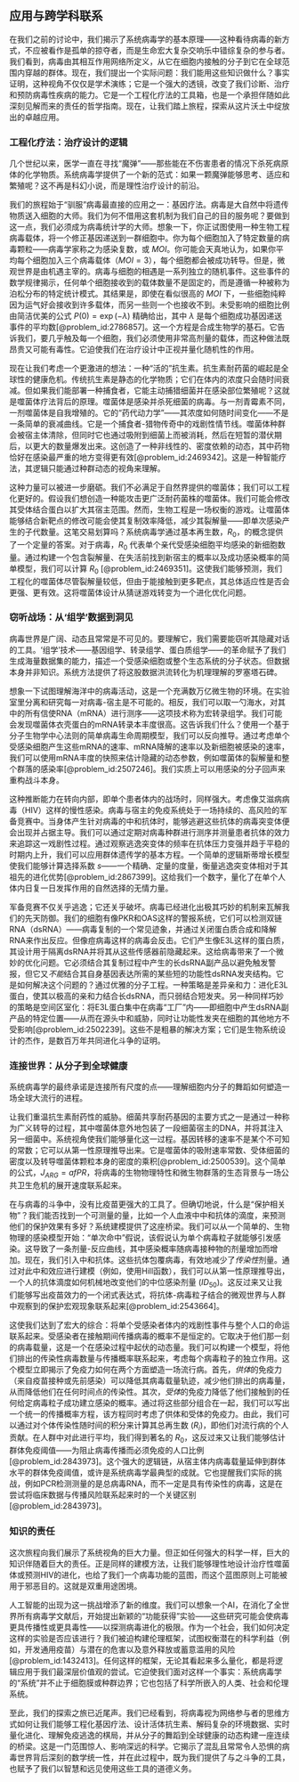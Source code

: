 ## 应用与跨学科联系

在我们之前的讨论中，我们揭示了系统病毒学的基本原理——这种看待病毒的新方式，不应被看作是孤单的掠夺者，而是生命宏大复杂交响乐中错综复杂的参与者。我们看到，病毒由其相互作用网络所定义，从它在细胞内接触的分子到它在全球范围内穿越的群体。现在，我们提出一个实际问题：我们能用这些知识做什么？事实证明，这种视角不仅仅是学术演练；它是一个强大的透镜，改变了我们诊断、治疗和预防病毒性疾病的能力。它是一个工程化疗法的工具箱，也是一个承担伴随如此深刻见解而来的责任的哲学指南。现在，让我们踏上旅程，探索从这片沃土中绽放出的卓越应用。

### 工程化疗法：治疗设计的逻辑

几个世纪以来，医学一直在寻找“魔弹”——那些能在不伤害患者的情况下杀死病原体的化学物质。系统病毒学提供了一个新的范式：如果一颗魔弹能够思考、适应和繁殖呢？这不再是科幻小说，而是理性治疗设计的前沿。

我们的旅程始于“驯服”病毒最直接的应用之一：基因疗法。病毒是大自然中将遗传物质送入细胞的大师。我们为何不借用这套机制为我们自己的目的服务呢？要做到这一点，我们必须成为病毒统计学的大师。想象一下，你正试图使用一种生物工程病毒载体，将一个修正基因递送到一群细胞中。你为每个细胞加入了特定数量的病毒颗粒——病毒学家称之为感染复数，或 $MOI$。你可能会天真地认为，如果你平均每个细胞加入三个病毒载体（$MOI = 3$），每个细胞都会被成功转导。但是，微观世界是由机遇主宰的。病毒与细胞的相遇是一系列独立的随机事件。这些事件的数学规律揭示，任何单个细胞接收到的载体数量不是固定的，而是遵循一种被称为泊松分布的特定统计模式。其结果是，即使在看似很高的 $MOI$ 下，一些细胞纯粹因为运气好会接收到许多载体，而另一些则一个也接收不到。未受影响的细胞比例由简洁优美的公式 $P(0) = \exp(-\lambda)$ 精确给出，其中 $\lambda$ 是每个细胞成功基因递送事件的平均数[@problem_id:2786857]。这一个方程是合成生物学的基石。它告诉我们，要几乎触及每一个细胞，我们必须使用非常高剂量的载体，而这种做法既昂贵又可能有毒性。它迫使我们在治疗设计中正视并量化随机性的作用。

现在让我们考虑一个更激进的想法：一种“活的”抗生素。抗生素耐药菌的崛起是全球性的健康危机。传统抗生素是静态的化学物质；它们在体内的浓度只会随时间衰减。但如果我们能部署一种捕食者，它能主动捕猎细菌并在感染部位繁殖呢？这就是噬菌体疗法背后的原理。噬菌体是感染并杀死细菌的病毒。与一剂青霉素不同，一剂噬菌体是自我增殖的。它的“药代动力学”——其浓度如何随时间变化——不是一条简单的衰减曲线。它是一个捕食者-猎物传奇中的戏剧性情节线。噬菌体种群会被宿主体清除，但同时它也通过吸附到细菌上而被消耗，然后在短暂的潜伏期后，以更大的数量爆发出来。这创造了一种非线性的、密度依赖的动态，其中药物恰好在感染最严重的地方变得更有效[@problem_id:2469342]。这是一种智能疗法，其逻辑只能通过种群动态的视角来理解。

这种力量可以被进一步磨砺。我们不必满足于自然界提供的噬菌体；我们可以工程化更好的。假设我们想创造一种能攻击更广泛耐药菌株的噬菌体。我们可能会修改其受体结合蛋白以扩大其宿主范围。然而，生物工程是一场权衡的游戏。让噬菌体能够结合新靶点的修改可能会使其复制效率降低，减少其裂解量——即单次感染产生的子代数量。这笔交易划算吗？系统病毒学通过基本再生数，$R_0$，的概念提供了一个定量的答案。对于病毒，$R_0$ 代表单个亲代受感染细胞平均感染的新细胞数量。通过构建一个包含裂解量、在失活前找到新宿主的概率以及成功感染概率的简单模型，我们可以计算 $R_0$ [@problem_id:2469351]。这使我们能够预测，我们工程化的噬菌体尽管裂解量较低，但由于能接触到更多靶点，其总体适应性是否会更强、更有效。这将噬菌体设计从猜谜游戏转变为一个进化优化问题。

### 窃听战场：从‘组学’数据到洞见

病毒世界是广阔、动态且常常是不可见的。要理解它，我们需要能窃听其隐藏对话的工具。‘组学’技术——基因组学、转录组学、蛋白质组学——的革命赋予了我们生成海量数据集的能力，描述一个受感染细胞或整个生态系统的分子状态。但数据本身并非知识。系统方法提供了将这股数据洪流转化为机理理解的罗塞塔石碑。

想象一下试图理解海洋中的病毒活动，这是一个充满数万亿微生物的环境。在实验室里分离和研究每一对病毒-宿主是不可能的。相反，我们可以取一勺海水，对其中的所有信使RNA（mRNA）进行测序——这项技术称为宏转录组学。我们可能会发现噬菌体衣壳蛋白的mRNA转录本丰度很高。这告诉我们什么？使用一个基于分子生物学中心法则的简单病毒生命周期模型，我们可以反向推导。通过考虑单个受感染细胞产生这些mRNA的速率、mRNA降解的速率以及新细胞被感染的速率，我们可以使用mRNA丰度的快照来估计隐藏的动态参数，例如噬菌体的裂解量和整个群落的感染率[@problem_id:2507246]。我们实质上可以用感染的分子回声来重构战斗本身。

这种推断能力在转向内部，即单个患者体内的战场时，同样强大。考虑像艾滋病病毒（HIV）这样的慢性感染。病毒与宿主的免疫系统处于一场持续的、高风险的军备竞赛中。当身体产生针对病毒的中和抗体时，能够逃避这些抗体的病毒突变体便会出现并占据主导。我们可以通过定期对病毒种群进行测序并测量患者抗体的效力来追踪这一戏剧性过程。通过观察逃逸突变体的频率在抗体压力变强并趋于平稳的时期内上升，我们可以应用群体遗传学的基本方程。一个简单的逻辑斯蒂增长模型使我们能够计算选择系数 $s$——一个精确、定量的度量，衡量逃逸突变体相对于其祖先的进化优势[@problem_id:2867399]。这给我们一个数字，量化了在单个人体内日复一日发挥作用的自然选择的无情力量。

军备竞赛不仅关乎逃逸；它还关乎破坏。病毒已经进化出极其巧妙的机制来瓦解我们的先天防御。我们的细胞有像PKR和OAS这样的警报系统，它们可以检测双链RNA（dsRNA）——病毒复制的一个常见迹象，并通过关闭蛋白质合成和降解RNA来作出反应。但像痘病毒这样的病毒会反击。它们产生像E3L这样的蛋白质，其设计用于隔离dsRNA并将其从这些传感器前隐藏起来。这给病毒带来了一个微妙的优化问题。它必须结合其复制过程中产生的长dsRNA副产品以避免触发警报，但它又*不能*结合其自身基因表达所需的某些短的功能性dsRNA发夹结构。它是如何解决这个问题的？通过优雅的分子工程。一种策略是差异亲和力：进化E3L蛋白，使其以极高的亲和力结合长dsRNA，而只弱结合短发夹。另一种同样巧妙的策略是空间区室化：将E3L蛋白集中在病毒“工厂”内——即细胞中产生dsRNA副产品的特定位置——从而在源头中和威胁，同时让功能性发夹在细胞的其他地方不受影响[@problem_id:2502239]。这些不是粗暴的解决方案；它们是生物系统设计的杰作，是数百万年共同进化斗争的证明。

### 连接世界：从分子到全球健康

系统病毒学的最终承诺是连接所有尺度的点——理解细胞内分子的舞蹈如何塑造一场全球大流行的进程。

让我们重温抗生素耐药性的威胁。细菌共享耐药基因的主要方式之一是通过一种称为广义转导的过程，其中噬菌体意外地包装了一段细菌宿主的DNA，并将其注入另一细菌中。系统视角使我们能够量化这一过程。基因转移的速率不是某个不可知的常数；它可以从第一性原理推导出来。它是噬菌体的吸附速率常数、受体细菌的密度以及转导噬菌体颗粒本身的密度的乘积[@problem_id:2500539]。这个简单的公式，$J_{ARG} = a f P R$，将病毒的生物物理特性和微生物群落的生态背景与一场公共卫生危机的展开速度联系起来。

在与病毒的斗争中，没有比疫苗更强大的工具了。但确切地说，什么是“保护相关物”？我们能否找到一个可测量的量，比如一个人血液中中和抗体的滴度，来预测他们的保护效果有多好？系统建模提供了这座桥梁。我们可以从一个简单的、生物物理的感染模型开始：“单次命中”假说，该假说认为单个病毒粒子就能够引发感染。这导致了一条剂量-反应曲线，其中感染概率随病毒接种物的剂量增加而增加。现在，我们引入中和抗体。这些抗体包覆病毒，有效地减少了*传染性*剂量。通过对此中和效应进行建模（例如，使用Hill函数），我们可以从第一性原理推导出，一个人的抗体滴度如何机械地改变他们的中位感染剂量 ($ID_{50}$)。这反过来又让我们能够写出疫苗效力的一个闭式表达式，将抗体-病毒粒子结合的微观世界与人群中观察到的保护宏观现象联系起来[@problem_id:2543664]。

这使我们达到了宏大的综合：将单个受感染者体内的戏剧性事件与整个人口的命运联系起来。受感染者在接触期间传播病毒的概率不是恒定的。它取决于他们那一刻的病毒载量，这是一个在感染过程中起伏的动态量。我们可以构建一个模型，将他们排出的传染性病毒数量与传播概率联系起来，考虑每个病毒粒子的独立作用。这个模型立即揭示了免疫力如何在两个方面塑造一场流行病。首先，*供体*的免疫力（来自疫苗接种或先前感染）可以降低其病毒载量轨迹，减少他们排出的病毒量，从而降低他们在任何时间点的传染性。其次，*受体*的免疫力降低了他们接触到的任何给定病毒粒子成功建立感染的概率。通过将这些部分组合在一起，我们可以写出一个统一的传播概率方程，该方程同时考虑了供体和受体的免疫力。由此，我们可以通过对个体传染性随时间的积分来计算其总再生数 ($R_i$)，即他们对流行病的个人贡献。在人群中对此进行平均，我们得到著名的 $R_0$，这反过来又让我们能够估计群体免疫阈值——为阻止病毒传播而必须免疫的人口比例[@problem_id:2843973]。这个强大的逻辑链，从宿主体内病毒载量延伸到群体水平的群体免疫阈值，或许是系统病毒学最典型的成就。它也提醒我们实际的挑战，例如PCR检测测量的是总病毒RNA，而不一定是具有传染性的病毒，这是在尝试将临床数据与传播风险联系起来时的一个关键区别[@problem_id:2843973]。

### 知识的责任

这次旅程向我们展示了系统视角的巨大力量。但正如任何强大的科学一样，巨大的知识伴随着巨大的责任。正是同样的建模方法，让我们能够理性地设计治疗性噬菌体或预测HIV的进化，也给了我们一个病毒功能的蓝图，而这个蓝图原则上可能被用于邪恶目的。这就是双重用途困境。

人工智能的出现为这一挑战增添了新的维度。我们可以想象一个AI，在消化了全世界所有病毒学文献后，开始提出新颖的“功能获得”实验——这些研究可能会使病毒更具传播性或更具毒性——以探测病毒进化的极限。作为一个社会，我们如何决定这样的实验是否应该进行？我们被迫构建伦理框架，试图权衡潜在的科学利益（例如，开发通用疫苗）与潜在的危害以及意外释放或蓄意滥用的风险[@problem_id:1432413]。任何这样的框架，无论其看起来多么量化，都是将逻辑应用于我们最深层价值观的尝试。它迫使我们面对这样一个事实：系统病毒学的“系统”并不止于细胞膜或种群边界；它也包括了科学所嵌入的人类、社会和伦理系统。

至此，我们的探索之旅已近尾声。我们已经看到，将病毒视为网络参与者的思维方式如何让我们能够工程化基因疗法、设计活体抗生素、解码复杂的环境数据、实时量化进化、理解免疫逃逸的棋局，并从分子的舞蹈到全球健康的动态构建一座连续的桥梁。这是一门范围惊人、影响深远的科学。它揭示了混乱且常常令人恐惧的病毒世界背后深刻的数学统一性，并在此过程中，既为我们提供了与之斗争的工具，也赋予了我们以智慧和远见使用这些工具的道德义务。